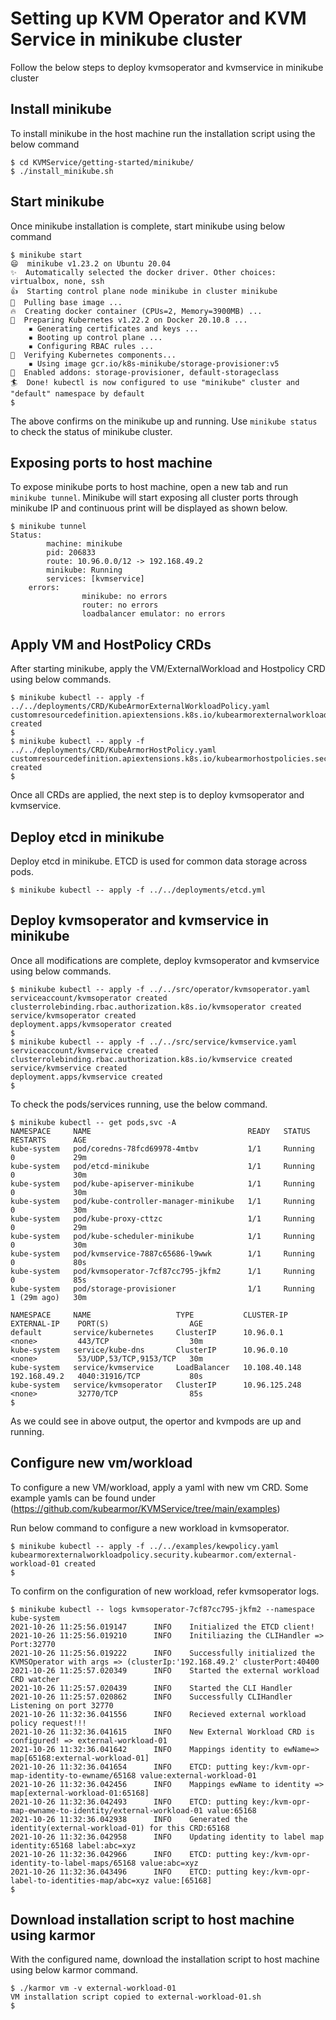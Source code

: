 # Setting up KVM Operator and KVM Service in minikube cluster
Follow the below steps to deploy kvmsoperator and kvmservice in minikube cluster

## Install minikube
To install minikube in the host machine run the installation script using the below command

```
$ cd KVMService/getting-started/minikube/
$ ./install_minikube.sh
```

## Start minikube
Once minikube installation is complete, start minikube using below command

```
$ minikube start
😄  minikube v1.23.2 on Ubuntu 20.04
✨  Automatically selected the docker driver. Other choices: virtualbox, none, ssh
👍  Starting control plane node minikube in cluster minikube
🚜  Pulling base image ...
🔥  Creating docker container (CPUs=2, Memory=3900MB) ...
🐳  Preparing Kubernetes v1.22.2 on Docker 20.10.8 ...
    ▪ Generating certificates and keys ...
    ▪ Booting up control plane ...
    ▪ Configuring RBAC rules ...
🔎  Verifying Kubernetes components...
    ▪ Using image gcr.io/k8s-minikube/storage-provisioner:v5
🌟  Enabled addons: storage-provisioner, default-storageclass
🏄  Done! kubectl is now configured to use "minikube" cluster and "default" namespace by default
$ 
```

The above confirms on the minikube up and running. 
Use `minikube status` to check the status of minikube cluster.

## Exposing ports to host machine
To expose minikube ports to host machine, open a new tab and run `minikube tunnel`.
Minikube will start exposing all cluster ports through minikube IP and continuous print will be displayed as shown below.

```
$ minikube tunnel
Status:
        machine: minikube
        pid: 206833
        route: 10.96.0.0/12 -> 192.168.49.2
        minikube: Running
        services: [kvmservice]
    errors: 
                minikube: no errors
                router: no errors
                loadbalancer emulator: no errors
```

## Apply VM and HostPolicy CRDs
After starting minikube, apply the VM/ExternalWorkload and Hostpolicy CRD using below commands.

```
$ minikube kubectl -- apply -f ../../deployments/CRD/KubeArmorExternalWorkloadPolicy.yaml 
customresourcedefinition.apiextensions.k8s.io/kubearmorexternalworkloads.security.kubearmor.com created
$ 
$ minikube kubectl -- apply -f ../../deployments/CRD/KubeArmorHostPolicy.yaml 
customresourcedefinition.apiextensions.k8s.io/kubearmorhostpolicies.security.kubearmor.com created
$ 
```

Once all CRDs are applied, the next step is to deploy kvmsoperator and kvmservice.

## Deploy etcd in minikube
Deploy etcd in minikube. ETCD is used for common data storage across pods.
```
$ minikube kubectl -- apply -f ../../deployments/etcd.yml
```

## Deploy kvmsoperator and kvmservice in minikube
Once all modifications are complete, deploy kvmsoperator and kvmservice using below commands.
```
$ minikube kubectl -- apply -f ../../src/operator/kvmsoperator.yaml
serviceaccount/kvmsoperator created
clusterrolebinding.rbac.authorization.k8s.io/kvmsoperator created
service/kvmsoperator created
deployment.apps/kvmsoperator created
$ 
$ minikube kubectl -- apply -f ../../src/service/kvmservice.yaml 
serviceaccount/kvmservice created
clusterrolebinding.rbac.authorization.k8s.io/kvmservice created
service/kvmservice created
deployment.apps/kvmservice created
$ 
```

To check the pods/services running, use the below command.
```
$ minikube kubectl -- get pods,svc -A 
NAMESPACE     NAME                                   READY   STATUS    RESTARTS      AGE
kube-system   pod/coredns-78fcd69978-4mtbv           1/1     Running   0             29m
kube-system   pod/etcd-minikube                      1/1     Running   0             30m
kube-system   pod/kube-apiserver-minikube            1/1     Running   0             30m
kube-system   pod/kube-controller-manager-minikube   1/1     Running   0             30m
kube-system   pod/kube-proxy-cttzc                   1/1     Running   0             29m
kube-system   pod/kube-scheduler-minikube            1/1     Running   0             30m
kube-system   pod/kvmservice-7887c65686-l9wwk        1/1     Running   0             80s
kube-system   pod/kvmsoperator-7cf87cc795-jkfm2      1/1     Running   0             85s
kube-system   pod/storage-provisioner                1/1     Running   1 (29m ago)   30m

NAMESPACE     NAME                   TYPE           CLUSTER-IP      EXTERNAL-IP    PORT(S)                  AGE
default       service/kubernetes     ClusterIP      10.96.0.1       <none>         443/TCP                  30m
kube-system   service/kube-dns       ClusterIP      10.96.0.10      <none>         53/UDP,53/TCP,9153/TCP   30m
kube-system   service/kvmservice     LoadBalancer   10.108.40.148   192.168.49.2   4040:31916/TCP           80s
kube-system   service/kvmsoperator   ClusterIP      10.96.125.248   <none>         32770/TCP                85s
$ 
```

As we could see in above output, the opertor and kvmpods are up and running.

## Configure new vm/workload
To configure a new VM/workload, apply a yaml with new vm CRD.
Some example yamls can be found under (https://github.com/kubearmor/KVMService/tree/main/examples)

Run below command to configure a new workload in kvmsoperator.
```
$ minikube kubectl -- apply -f ../../examples/kewpolicy.yaml 
kubearmorexternalworkloadpolicy.security.kubearmor.com/external-workload-01 created
$ 
```
To confirm on the configuration of new workload, refer kvmsoperator logs. 
```
$ minikube kubectl -- logs kvmsoperator-7cf87cc795-jkfm2 --namespace kube-system
2021-10-26 11:25:56.019147      INFO    Initialized the ETCD client!
2021-10-26 11:25:56.019210      INFO    Initiliazing the CLIHandler => Port:32770
2021-10-26 11:25:56.019222      INFO    Successfully initialized the KVMSOperator with args => (clusterIp:'192.168.49.2' clusterPort:40400
2021-10-26 11:25:57.020349      INFO    Started the external workload CRD watcher
2021-10-26 11:25:57.020439      INFO    Started the CLI Handler
2021-10-26 11:25:57.020862      INFO    Successfully CLIHandler Listening on port 32770
2021-10-26 11:32:36.041556      INFO    Recieved external workload policy request!!!
2021-10-26 11:32:36.041615      INFO    New External Workload CRD is configured! => external-workload-01
2021-10-26 11:32:36.041642      INFO    Mappings identity to ewName=> map[65168:external-workload-01]
2021-10-26 11:32:36.041654      INFO    ETCD: putting key:/kvm-opr-map-identity-to-ewname/65168 value:external-workload-01
2021-10-26 11:32:36.042456      INFO    Mappings ewName to identity => map[external-workload-01:65168]
2021-10-26 11:32:36.042493      INFO    ETCD: putting key:/kvm-opr-map-ewname-to-identity/external-workload-01 value:65168
2021-10-26 11:32:36.042938      INFO    Generated the identity(external-workload-01) for this CRD:65168
2021-10-26 11:32:36.042958      INFO    Updating identity to label map identity:65168 label:abc=xyz
2021-10-26 11:32:36.042966      INFO    ETCD: putting key:/kvm-opr-identity-to-label-maps/65168 value:abc=xyz
2021-10-26 11:32:36.043496      INFO    ETCD: putting key:/kvm-opr-label-to-identities-map/abc=xyz value:[65168]
$ 
```

## Download installation script to host machine using karmor
With the configured name, download the installation script to host machine using below karmor command.
```
$ ./karmor vm -v external-workload-01
VM installation script copied to external-workload-01.sh
$ 
```
